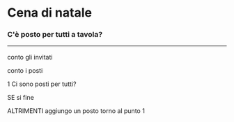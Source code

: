 # Cena di natale
### C'è posto per tutti a tavola? <hr>

conto gli invitati <br>

conto i posti

1 Ci sono posti per tutti?

SE si fine

ALTRIMENTI aggiungo un posto torno al punto 1
